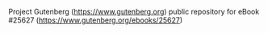 Project Gutenberg (https://www.gutenberg.org) public repository for eBook #25627 (https://www.gutenberg.org/ebooks/25627)
